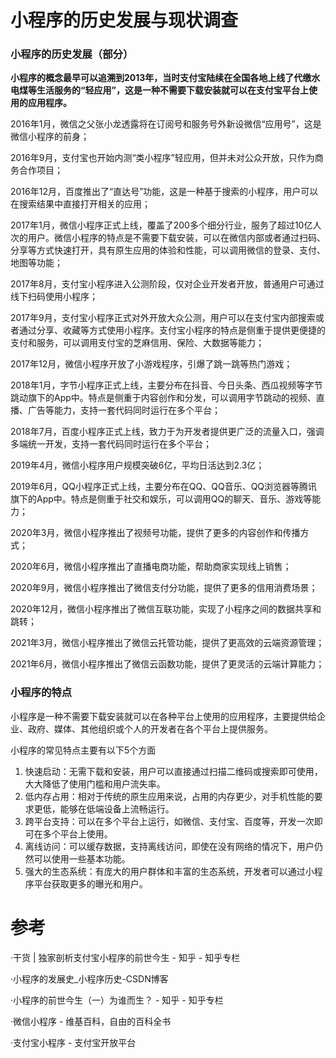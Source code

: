 # 小程序的历史发展与现状调查


### 小程序的历史发展（部分）

<b>小程序的概念最早可以追溯到2013年，当时支付宝陆续在全国各地上线了代缴水电煤等生活服务的“轻应用”，这是一种不需要下载安装就可以在支付宝平台上使用的应用程序。</b>

2016年1月，微信之父张小龙透露将在订阅号和服务号外新设微信“应用号”，这是微信小程序的前身；

2016年9月，支付宝也开始内测“类小程序”轻应用，但并未对公众开放，只作为商务合作项目；

2016年12月，百度推出了“直达号”功能，这是一种基于搜索的小程序，用户可以在搜索结果中直接打开相关的应用；

2017年1月，微信小程序正式上线，覆盖了200多个细分行业，服务了超过10亿人次的用户。微信小程序的特点是不需要下载安装，可以在微信内部或者通过扫码、分享等方式快速打开，具有原生应用的体验和性能，可以调用微信的登录、支付、地图等功能；

2017年8月，支付宝小程序进入公测阶段，仅对企业开发者开放，普通用户可通过线下扫码使用小程序；

2017年9月，支付宝小程序正式对外开放大众公测，用户可以在支付宝内部搜索或者通过分享、收藏等方式使用小程序。支付宝小程序的特点是侧重于提供更便捷的支付和服务，可以调用支付宝的芝麻信用、保险、大数据等能力；

2017年12月，微信小程序开放了小游戏程序，引爆了跳一跳等热门游戏；

2018年1月，字节小程序正式上线，主要分布在抖音、今日头条、西瓜视频等字节跳动旗下的App中。特点是侧重于内容创作和分发，可以调用字节跳动的视频、直播、广告等能力，支持一套代码同时运行在多个平台；

2018年7月，百度小程序正式上线，致力于为开发者提供更广泛的流量入口，强调多端统一开发，支持一套代码同时运行在多个平台；

2019年4月，微信小程序用户规模突破6亿，平均日活达到2.3亿；

2019年6月，QQ小程序正式上线，主要分布在QQ、QQ音乐、QQ浏览器等腾讯旗下的App中。特点是侧重于社交和娱乐，可以调用QQ的聊天、音乐、游戏等能力；

2020年3月，微信小程序推出了视频号功能，提供了更多的内容创作和传播方式；

2020年6月，微信小程序推出了直播电商功能，帮助商家实现线上销售；

2020年9月，微信小程序推出了微信支付分功能，提供了更多的信用消费场景；

2020年12月，微信小程序推出了微信互联功能，实现了小程序之间的数据共享和跳转；

2021年3月，微信小程序推出了微信云托管功能，提供了更高效的云端资源管理；

2021年6月，微信小程序推出了微信云函数功能，提供了更灵活的云端计算能力；


### 小程序的特点
小程序是一种不需要下载安装就可以在各种平台上使用的应用程序，主要提供给企业、政府、媒体、其他组织或个人的开发者在各个平台上提供服务。

小程序的常见特点主要有以下5个方面

1. 快速启动：无需下载和安装，用户可以直接通过扫描二维码或搜索即可使用，大大降低了使用门槛和用户流失率。
2. 低内存占用：相对于传统的原生应用来说，占用的内存更少，对手机性能的要求更低，能够在低端设备上流畅运行。
3. 跨平台支持：可以在多个平台上运行，如微信、支付宝、百度等，开发一次即可在多个平台上使用。
4. 离线访问：可以缓存数据，支持离线访问，即使在没有网络的情况下，用户仍然可以使用一些基本功能。
5. 强大的生态系统：有庞大的用户群体和丰富的生态系统，开发者可以通过小程序平台获取更多的曝光和用户。



# 参考
·干货 | 独家剖析支付宝小程序的前世今生 - 知乎 - 知乎专栏 

·小程序的发展史_小程序历史-CSDN博客

·小程序的前世今生（一）为谁而生？ - 知乎 - 知乎专栏

·微信小程序 - 维基百科，自由的百科全书

·支付宝小程序 - 支付宝开放平台
